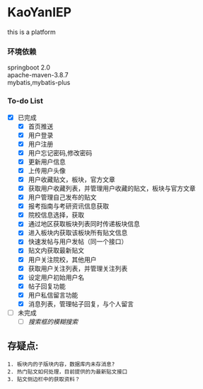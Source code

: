 # KaoYanIEP
this is a platform
### 环境依赖
springboot 2.0  
apache-maven-3.8.7  
mybatis,mybatis-plus  
### To-do List
-[X] 已完成
  - [x] 首页推送
  - [x] 用户登录
  - [x] 用户注册
  - [x] 用户忘记密码,修改密码
  - [x] 更新用户信息
  - [x] 上传用户头像
  - [x] 用户收藏贴文，板块，官方文章
  - [x] 获取用户收藏列表，并管理用户收藏的贴文，板块与官方文章
  - [x] 用户管理自己发布的贴文
  - [x] 报考指南与考研资讯信息获取
  - [x] 院校信息选择，获取
  - [x] 通过地区获取板块列表同时传递板块信息
  - [x] 进入板块内获取该板块所有贴文信息
  - [x] 快速发帖与用户发帖（同一个接口）
  - [x] 贴文内获取最新贴文
  - [x] 用户关注院校，其他用户
  - [x] 获取用户关注列表，并管理关注列表
  - [x] 设定用户初始用户名
  - [x] 帖子回复功能
  - [x] 用户私信留言功能
  - [x] 消息列表，管理帖子回复，与个人留言
- [ ] 未完成
  - [ ] _搜索框的模糊搜索_
## 存疑点:
    1. 板块内的子版块内容，数据库内未存消息?
    2. 热门贴文如何处理，目前提供的为最新贴文接口
    3. 贴文侧边栏中的获取资料？